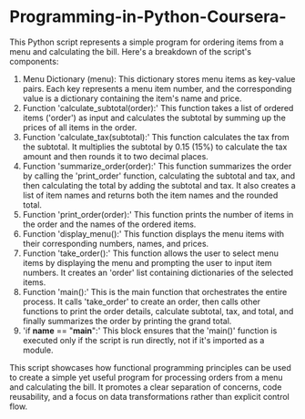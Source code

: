# Programming-in-Python-Coursera-

This Python script represents a simple program for ordering items from a menu and calculating the bill. Here's a breakdown of the script's components:

1. Menu Dictionary (menu): This dictionary stores menu items as key-value pairs. Each key represents a menu item number, and the corresponding value is a dictionary containing the item's name and price.
2. Function 'calculate_subtotal(order):' This function takes a list of ordered items ('order') as input and calculates the subtotal by summing up the prices of all items in the order.
3. Function 'calculate_tax(subtotal):' This function calculates the tax from the subtotal. It multiplies the subtotal by 0.15 (15%) to calculate the tax amount and then rounds it to two decimal places.
4. Function 'summarize_order(order):' This function summarizes the order by calling the 'print_order' function, calculating the subtotal and tax, and then calculating the total by adding the subtotal and tax. It also creates a list of item names and returns both the item names and the rounded total.
5. Function 'print_order(order):' This function prints the number of items in the order and the names of the ordered items.
6. Function 'display_menu():' This function displays the menu items with their corresponding numbers, names, and prices.
7. Function 'take_order():' This function allows the user to select menu items by displaying the menu and prompting the user to input item numbers. It creates an 'order' list containing dictionaries of the selected items.
8. Function 'main():' This is the main function that orchestrates the entire process. It calls 'take_order' to create an order, then calls other functions to print the order details, calculate subtotal, tax, and total, and finally summarizes the order by printing the grand total.
9. 'if __name__ == "__main__":' This block ensures that the 'main()' function is executed only if the script is run directly, not if it's imported as a module.

This script showcases how functional programming principles can be used to create a simple yet useful program for processing orders from a menu and calculating the bill. It promotes a clear separation of concerns, code reusability, and a focus on data transformations rather than explicit control flow.
